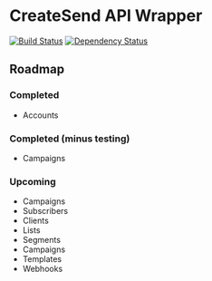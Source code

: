 # CreateSend API Wrapper

[![Build Status](https://travis-ci.org/nufyoot/createsend-node.png?branch=master)](https://travis-ci.org/nufyoot/createsend-node) [![Dependency Status](https://gemnasium.com/nufyoot/createsend-node.png)](https://gemnasium.com/nufyoot/createsend-node)

## Roadmap

### Completed

* Accounts

### Completed (minus testing)

* Campaigns

### Upcoming

* Campaigns
* Subscribers
* Clients
* Lists
* Segments
* Campaigns
* Templates
* Webhooks